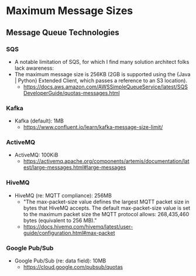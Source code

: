 
# Maximum Message Sizes


## Message Queue Technologies

### SQS
- A notable limitation of SQS, for which I find many solution architect folks lack awareness:
- The maximum message size is 256KB (2GB is supported using the {Java | Python} Extended Client, which passes a reference to an S3 location).
  + https://docs.aws.amazon.com/AWSSimpleQueueService/latest/SQSDeveloperGuide/quotas-messages.html


### Kafka 
- Kafka (default): 1MB
  + https://www.confluent.io/learn/kafka-message-size-limit/


### ActiveMQ
- ActiveMQ: 100KiB
  + https://activemq.apache.org/components/artemis/documentation/latest/large-messages.html#large-messages


### HiveMQ
- HiveMQ (re: MQTT compliance): 256MB
  + "The max-packet-size value defines the largest MQTT packet size in bytes that HiveMQ accepts. The default max-packet-size value is set to the maximum packet size the MQTT protocol allows: 268,435,460 bytes (equivalent to 256 MB)."
  + https://docs.hivemq.com/hivemq/latest/user-guide/configuration.html#max-packet


### Google Pub/Sub
- Google Pub/Sub (re: data field): 10MB
  + https://cloud.google.com/pubsub/quotas
